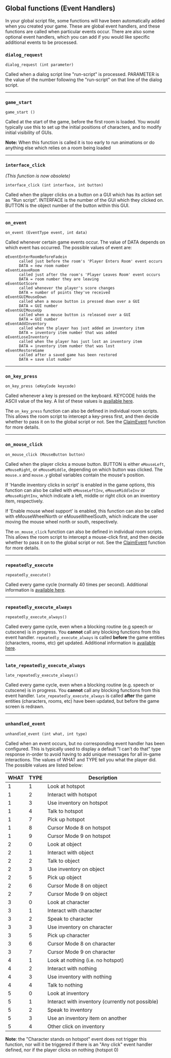 ## Global functions (Event Handlers)

In your global script file, some functions will have been
automatically added when you created your game. These are global event
handlers, and these functions are called when particular events occur.
There are also some optional event handlers, which you can add if you
would like specific additional events to be processed.

### `dialog_request`

    dialog_request (int parameter)

Called when a dialog script line "run-script" is processed. PARAMETER
is the value of the number following the "run-script" on that line of
the dialog script.

---

### `game_start`

    game_start ()

Called at the start of the game, before the first room is loaded. You
would typically use this to set up the initial positions of
characters, and to modify initial visibility of GUIs.

**Note:** When this function is called it is too early to run
animations or do anything else which relies on a room being loaded

---

### `interface_click`

*(This function is now obsolete)*

    interface_click (int interface, int button)

Called when the player clicks on a button on a GUI which has its
action set as "Run script". INTERFACE is the number of the GUI which
they clicked on. BUTTON is the object number of the button within this
GUI.

---

### `on_event`

    on_event (EventType event, int data)

Called whenever certain game events occur. The value of DATA depends
on which event has occurred. The possible values of event are:

    eEventEnterRoomBeforeFadein
          called just before the room's 'Player Enters Room' event occurs
          DATA = new room number
    eEventLeaveRoom
          called just after the room's 'Player Leaves Room' event occurs
          DATA = room number they are leaving
    eEventGotScore
          called whenever the player's score changes
          DATA = number of points they've received
    eEventGUIMouseDown
          called when a mouse button is pressed down over a GUI
          DATA = GUI number
    eEventGUIMouseUp
          called when a mouse button is released over a GUI
          DATA = GUI number
    eEventAddInventory
          called when the player has just added an inventory item
          DATA = inventory item number that was added
    eEventLoseInventory
          called when the player has just lost an inventory item
          DATA = inventory item number that was lost
    eEventRestoreGame
          called after a saved game has been restored
          DATA = save slot number

---

### `on_key_press`

    on_key_press (eKeyCode keycode)

Called whenever a key is pressed on the keyboard. KEYCODE holds the
ASCII value of the key. A list of these values is [available here](ASCIIcodes).

The `on_key_press` function can also be defined in individual room
scripts. This allows the room script to intercept a key-press first,
and then decide whether to pass it on to the global script or not. See
the [ClaimEvent](Globalfunctions_General#claimevent) function for more
details.

---

### `on_mouse_click`

    on_mouse_click (MouseButton button)

Called when the player clicks a mouse button. BUTTON is either
`eMouseLeft`, `eMouseRight`, or `eMouseMiddle`, depending on which
button was clicked. The `mouse.x` and `mouse.y` global variables
contain the mouse's position.

If 'Handle inventory clicks in script' is enabled in the game options,
this function can also be called with `eMouseLeftInv`,
`eMouseMiddleInv` or `eMouseRightInv`, which indicate a left, middle
or right click on an inventory item, respectively.

If 'Enable mouse wheel support' is enabled, this function can also be
called with eMouseWheelNorth or eMouseWheelSouth, which indicate the
user moving the mouse wheel north or south, respectively.

The `on_mouse_click` function can also be defined in individual room
scripts. This allows the room script to intercept a mouse-click first,
and then decide whether to pass it on to the global script or not. See
the [ClaimEvent](Globalfunctions_General#claimevent) function for
more details.

---

### `repeatedly_execute`

    repeatedly_execute()

Called every game cycle (normally 40 times per second). Additional
information is [available here](RepExec).

---

### `repeatedly_execute_always`

    repeatedly_execute_always()

Called every game cycle, even when a blocking routine (e.g speech or
cutscene) is in progress. You **cannot** call any blocking functions
from this event handler. `repeatedly_execute_always` is called
**before** the game entities (characters, rooms, etc) get updated.
Additional information is [available here](RepExec).

---

### `late_repeatedly_execute_always`

    late_repeatedly_execute_always()

Called every game cycle, even when a blocking routine (e.g. speech or
cutscene) is in progress. You **cannot** call any blocking functions
from this event handler. `late_repeatedly_execute_always` is called
**after** the game entities (characters, rooms, etc) have been
updated, but before the game screen is redrawn.

---

### `unhandled_event`

    unhandled_event (int what, int type)

Called when an event occurs, but no corresponding event handler has
been configured. This is typically used to display a default "I can't
do that" type response in-order to avoid having to add unique
messages for all in-game interactions. The values of WHAT and TYPE
tell you what the player did. The possible values are listed below:

WHAT | TYPE | Description
--- | --- | ---
1 | 1 | Look at hotspot
1 | 2 | Interact with hotspot
1 | 3 | Use inventory on hotspot
1 | 4 | Talk to hotspot
1 | 7 | Pick up hotspot
1 | 8 | Cursor Mode 8 on hotspot
1 | 9 | Cursor Mode 9 on hotspot
2 | 0 | Look at object
2 | 1 | Interact with object
2 | 2 | Talk to object
2 | 3 | Use inventory on object
2 | 5 | Pick up object
2 | 6 | Cursor Mode 8 on object
2 | 7 | Cursor Mode 9 on object
3 | 0 | Look at character
3 | 1 | Interact with character
3 | 2 | Speak to character
3 | 3 | Use inventory on character
3 | 5 | Pick up character
3 | 6 | Cursor Mode 8 on character
3 | 7 | Cursor Mode 9 on character
4 | 1 | Look at nothing (i.e. no hotspot)
4 | 2 | Interact with nothing
4 | 3 | Use inventory with nothing
4 | 4 | Talk to nothing
5 | 0 | Look at inventory
5 | 1 | Interact with inventory (currently not possible)
5 | 2 | Speak to inventory
5 | 3 | Use an inventory item on another
5 | 4 | Other click on inventory

**Note**: the "Character stands on hotspot" event does not trigger
this function, nor will it be triggered if there is an "Any click"
event handler defined, nor if the player clicks on nothing (hotspot 0)
